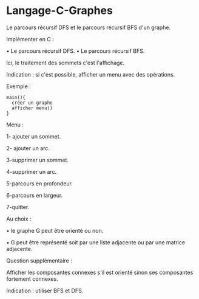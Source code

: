 # Langage-C-Graphes
Le parcours récursif DFS et le parcours récursif BFS d'un graphe.

Implémenter en C :

• Le parcours récursif DFS.
• Le parcours récursif BFS.

Ici, le traitement des sommets c'est l'affichage.

Indication : 
si c'est possible, afficher un menu avec des opérations.

Exemple :

    main(){
      créer un graphe
      afficher menu()
    }
    
Menu :

1- ajouter un sommet.

2- ajouter un arc.

3-supprimer un sommet.

4-supprimer un arc.

5-parcours en profondeur.

6-parcours en largeur.

7-quitter.

Au choix :

• le graphe G peut être orienté ou non.

• G peut être représenté soit par une liste adjacente ou par une matrice adjacente.

Question supplémentaire :

Afficher les composantes connexes s'il est orienté sinon ses composantes fortement connexes.

Indication : utiliser BFS et DFS.
